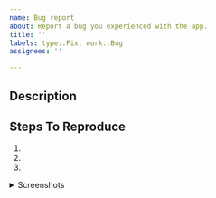 ```yaml
---
name: Bug report
about: Report a bug you experienced with the app.
title: ''
labels: type::Fix, work::Bug
assignees: ''

---
```


## Description
<!-- A clear and concise description of what the problem is. -->

## Steps To Reproduce
1.
2. 
3. 

<details>
<summary>Screenshots</summary>
Replace me with any screenshots you might have of the bug occurring.
</details>

<!-- This section is for developers only. Please do not include in your issue.

## Approach

---

### Blocks

### Blocked By

### Related To

-->
